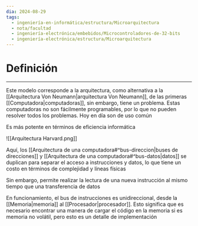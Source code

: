 ```yaml
---
dia: 2024-08-29
tags:
  - ingeniería-en-informática/estructura/Microarquitectura
  - nota/facultad
  - ingeniería-electrónica/embebidos/Microcontroladores-de-32-bits
  - ingeniería-electrónica/estructura/Microarquitectura
---
```

# Definición
---
Este modelo corresponde a la arquitectura, como alternativa a la [[Arquitectura Von Neumann|arquitectura Von Neumann]], de las primeras [[Computadora|computadoras]], sin embargo, tiene un problema. Estas computadoras no son fácilmente programables, por lo que no pueden resolver todos los problemas. Hoy en día son de uso común

Es más potente en términos de eficiencia informática

![[Arquitectura Harvard.png]]

Aquí, los [[Arquitectura de una computadora#^bus-direccion|buses de direcciones]] y [[Arquitectura de una computadora#^bus-datos|datos]] se duplican para separar el acceso a instrucciones y datos, lo que tiene un costo en términos de complejidad y líneas físicas

Sin embargo, permite realizar la lectura de una nueva instrucción al mismo tiempo que una transferencia de datos

En funcionamiento, el bus de instrucciones es unidireccional, desde la [[Memoria|memoria]] al [[Procesador|procesador]]. Esto significa que es necesario encontrar una manera de cargar el código en la memoria si es memoria no volátil, pero esto es un detalle de implementación
